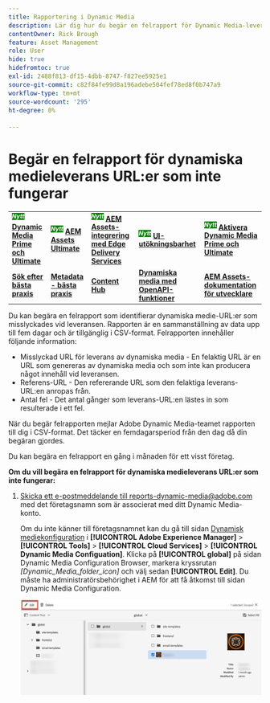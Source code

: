 ```yaml
---
title: Rapportering i Dynamic Media
description: Lär dig hur du begär en felrapport för Dynamic Media-leverans av URL:er som misslyckas.
contentOwner: Rick Brough
feature: Asset Management
role: User
hide: true
hidefromtoc: true
exl-id: 2488f813-df15-4dbb-8747-f827ee5925e1
source-git-commit: c82f84fe99d8a196adebe504fef78ed8f0b747a9
workflow-type: tm+mt
source-wordcount: '295'
ht-degree: 0%

---
```


# Begär en felrapport för dynamiska medieleverans URL:er som inte fungerar

<table>
    <tr>
        <td>
            <sup style= "background-color:#008000; color:#FFFFFF; font-weight:bold"><i>Nytt</i></sup> <a href="/help/assets/dynamic-media/dm-prime-ultimate.md"><b>Dynamic Media Prime och Ultimate</b></a>
        </td>
        <td>
            <sup style= "background-color:#008000; color:#FFFFFF; font-weight:bold"><i>Nytt</i></sup> <a href="/help/assets/assets-ultimate-overview.md"><b>AEM Assets Ultimate</b></a>
        </td>
        <td>
            <sup style= "background-color:#008000; color:#FFFFFF; font-weight:bold"><i>Nytt</i></sup> <a href="/help/assets/integrate-aem-assets-edge-delivery-services.md"><b>AEM Assets-integrering med Edge Delivery Services</b></a>
        </td>
        <td>
            <sup style= "background-color:#008000; color:#FFFFFF; font-weight:bold"><i>Nytt</i></sup> <a href="/help/assets/aem-assets-view-ui-extensibility.md"><b>UI-utökningsbarhet</b></a>
        </td>
          <td>
            <sup style= "background-color:#008000; color:#FFFFFF; font-weight:bold"><i>Nytt</i></sup> <a href="/help/assets/dynamic-media/enable-dynamic-media-prime-and-ultimate.md"><b>Aktivera Dynamic Media Prime och Ultimate</b></a>
        </td>
    </tr>
    <tr>
        <td>
            <a href="/help/assets/search-best-practices.md"><b>Sök efter bästa praxis</b></a>
        </td>
        <td>
            <a href="/help/assets/metadata-best-practices.md"><b>Metadata - bästa praxis</b></a>
        </td>
        <td>
            <a href="/help/assets/product-overview.md"><b>Content Hub</b></a>
        </td>
        <td>
            <a href="/help/assets/dynamic-media-open-apis-overview.md"><b>Dynamiska media med OpenAPI-funktioner</b></a>
        </td>
        <td>
            <a href="https://developer.adobe.com/experience-cloud/experience-manager-apis/"><b>AEM Assets-dokumentation för utvecklare</b></a>
        </td>
    </tr>
</table>

Du kan begära en felrapport som identifierar dynamiska medie-URL:er som misslyckades vid leveransen. Rapporten är en sammanställning av data upp till fem dagar och är tillgänglig i CSV-format. Felrapporten innehåller följande information:

* Misslyckad URL för leverans av dynamiska media - En felaktig URL är en URL som genereras av dynamiska media och som inte kan producera något innehåll vid leveransen.
* Referens-URL - Den refererande URL som den felaktiga leverans-URL:en anropas från.
* Antal fel - Det antal gånger som leverans-URL:en lästes in som resulterade i ett fel.

När du begär felrapporten mejlar Adobe Dynamic Media-teamet rapporten till dig i CSV-format. Det täcker en femdagarsperiod från den dag då din begäran gjordes.

Du kan begära en felrapport en gång i månaden för ett visst företag.

**Om du vill begära en felrapport för dynamiska medieleverans URL:er som inte fungerar:**

1. [Skicka ett e-postmeddelande till reports-dynamic-media@adobe.com](mailto:reports-dynamic-media@adobe.com) med det företagsnamn som är associerat med ditt Dynamic Media-konto.

   Om du inte känner till företagsnamnet kan du gå till sidan [Dynamisk mediekonfiguration](https://experienceleague.adobe.com/docs/experience-manager-cloud-service/content/assets/dynamicmedia/config-dm.html?lang=en#configuring-dynamic-media-cloud-services) i **[!UICONTROL Adobe Experience Manager]** > **[!UICONTROL Tools]** > **[!UICONTROL Cloud Services]** > **[!UICONTROL Dynamic Media Configuation]**. Klicka på **[!UICONTROL global]** på sidan Dynamic Media Configuration Browser, markera kryssrutan *[Dynamic_Media_folder_icon]* och välj sedan **[!UICONTROL Edit]**. Du måste ha administratörsbehörighet i AEM för att få åtkomst till sidan Dynamic Media Configuration.

   ![Öppnar sidan för dynamisk mediekonfiguration.](/help/assets/dynamic-media/assets/reporting-accessdmconfig.png)
